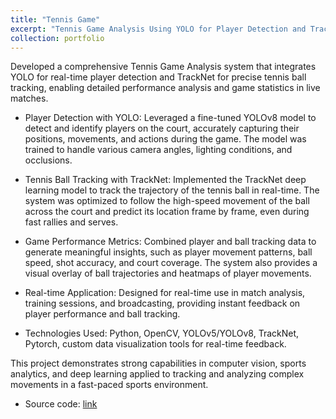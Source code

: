 ```yaml
---
title: "Tennis Game"
excerpt: "Tennis Game Analysis Using YOLO for Player Detection and TrackNet for Ball Tracking <br/><img src='/images/sample_tennis_battle.gif'>"
collection: portfolio
---
```


Developed a comprehensive Tennis Game Analysis system that integrates YOLO for real-time player detection and TrackNet for precise tennis ball tracking, enabling detailed performance analysis and game statistics in live matches.

* Player Detection with YOLO: Leveraged a fine-tuned YOLOv8 model to detect and identify players on the court, accurately capturing their positions, movements, and actions during the game. The model was trained to handle various camera angles, lighting conditions, and occlusions.

* Tennis Ball Tracking with TrackNet: Implemented the TrackNet deep learning model to track the trajectory of the tennis ball in real-time. The system was optimized to follow the high-speed movement of the ball across the court and predict its location frame by frame, even during fast rallies and serves.

* Game Performance Metrics: Combined player and ball tracking data to generate meaningful insights, such as player movement patterns, ball speed, shot accuracy, and court coverage. The system also provides a visual overlay of ball trajectories and heatmaps of player movements.

* Real-time Application: Designed for real-time use in match analysis, training sessions, and broadcasting, providing instant feedback on player performance and ball tracking.

* Technologies Used: Python, OpenCV, YOLOv5/YOLOv8, TrackNet, Pytorch, custom data visualization tools for real-time feedback.

This project demonstrates strong capabilities in computer vision, sports analytics, and deep learning applied to tracking and analyzing complex movements in a fast-paced sports environment.

* Source code: [link](https://github.com/khoitran2003/tennis)
